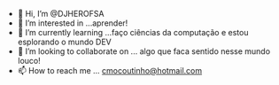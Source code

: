- 👋 Hi, I’m @DJHEROFSA
- 👀 I’m interested in ...aprender!
- 🌱 I’m currently learning ...faço ciências da computação e estou esplorando o mundo  DEV
- 💞️ I’m looking to collaborate on ... algo que faca sentido nesse mundo louco!
- 📫 How to reach me ... cmocoutinho@hotmail.com
